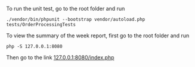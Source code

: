 To run the unit test, go to the root folder and run
```
./vendor/bin/phpunit --bootstrap vendor/autoload.php tests/OrderProcessingTests
```
To view the summary of the week report, first go to the root folder and run
```
php -S 127.0.0.1:8080
```
Then go to the link
[127.0.0.1:8080/index.php](127.0.0.1:8080/index.php)